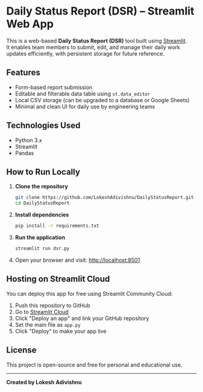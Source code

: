 # Daily Status Report (DSR) – Streamlit Web App

This is a web-based **Daily Status Report (DSR)** tool built using [Streamlit](https://streamlit.io).  
It enables team members to submit, edit, and manage their daily work updates efficiently, with persistent storage for future reference.

## Features

- Form-based report submission
- Editable and filterable data table using `st.data_editor`
- Local CSV storage (can be upgraded to a database or Google Sheets)
- Minimal and clean UI for daily use by engineering teams

## Technologies Used

- Python 3.x
- Streamlit
- Pandas

## How to Run Locally

1. **Clone the repository**
   ```bash
   git clone https://github.com/LokeshAdivishnu/DailyStatusReport.git
   cd DailyStatusReport
   ```

2. **Install dependencies**
   ```bash
   pip install -r requirements.txt
   ```

3. **Run the application**
   ```bash
   streamlit run dsr.py
   ```

4. Open your browser and visit: [http://localhost:8501](http://localhost:8501)

## Hosting on Streamlit Cloud

You can deploy this app for free using Streamlit Community Cloud:

1. Push this repository to GitHub
2. Go to [Streamlit Cloud](https://streamlit.io/cloud)
3. Click "Deploy an app" and link your GitHub repository
4. Set the main file as `app.py`
5. Click "Deploy" to make your app live

## License

This project is open-source and free for personal and educational use.

---

**Created by Lokesh Adivishnu**
